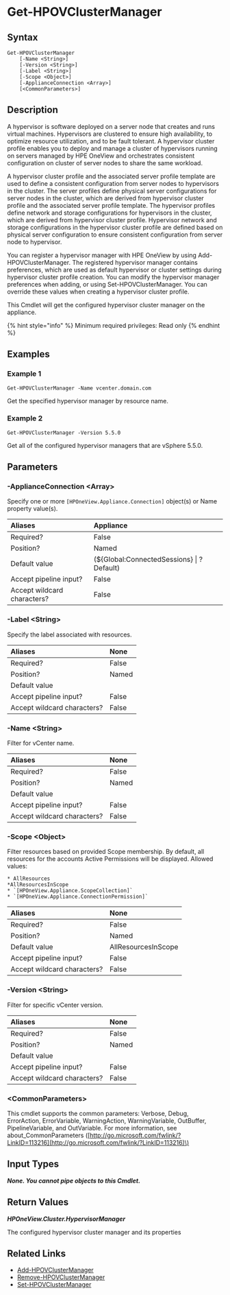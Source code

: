 ﻿---
description: Get configured hypervisor managers.
---

# Get-HPOVClusterManager

## Syntax

```text
Get-HPOVClusterManager
    [-Name <String>]
    [-Version <String>]
    [-Label <String>]
    [-Scope <Object>]
    [-ApplianceConnection <Array>]
    [<CommonParameters>]
```

## Description

A hypervisor is software deployed on a server node that creates and runs virtual machines. Hypervisors are clustered to ensure high availability, to optimize resource utilization, and to be fault tolerant. A hypervisor cluster profile enables you to deploy and manage a cluster of hypervisors running on servers managed by HPE OneView and orchestrates consistent configuration on cluster of server nodes to share the same workload.

A hypervisor cluster profile and the associated server profile template are used to define a consistent configuration from server nodes to hypervisors in the cluster. The server profiles define physical server configurations for server nodes in the cluster, which are derived from hypervisor cluster profile and the associated server profile template. The hypervisor profiles define network and storage configurations for hypervisors in the cluster, which are derived from hypervisor cluster profile. Hypervisor network and storage configurations in the hypervisor cluster profile are defined based on physical server configuration to ensure consistent configuration from server node to hypervisor.

You can register a hypervisor manager with HPE OneView by using Add-HPOVClusterManager. The registered hypervisor manager contains preferences, which are used as default hypervisor or cluster settings during hypervisor cluster profile creation. You can modify the hypervisor manager preferences when adding, or using Set-HPOVClusterManager. You can override these values when creating a hypervisor cluster profile.

This Cmdlet will get the configured hypervisor cluster manager on the appliance.

{% hint style="info" %}
Minimum required privileges: Read only
{% endhint %}

## Examples

###  Example 1 

```text
Get-HPOVClusterManager -Name vcenter.domain.com
```

Get the specified hypervisor manager by resource name.

###  Example 2 

```text
Get-HPOVClusterManager -Version 5.5.0
```

Get all of the configured hypervisor managers that are vSphere 5.5.0.

## Parameters

### -ApplianceConnection &lt;Array&gt;

Specify one or more `[HPOneView.Appliance.Connection]` object(s) or Name property value(s).

| Aliases | Appliance |
| :--- | :--- |
| Required? | False |
| Position? | Named |
| Default value | (${Global:ConnectedSessions} &vert; ? Default) |
| Accept pipeline input? | False |
| Accept wildcard characters? | False |

### -Label &lt;String&gt;

Specify the label associated with resources.

| Aliases | None |
| :--- | :--- |
| Required? | False |
| Position? | Named |
| Default value |  |
| Accept pipeline input? | False |
| Accept wildcard characters? | False |

### -Name &lt;String&gt;

Filter for vCenter name.

| Aliases | None |
| :--- | :--- |
| Required? | False |
| Position? | Named |
| Default value |  |
| Accept pipeline input? | False |
| Accept wildcard characters? | False |

### -Scope &lt;Object&gt;

Filter resources based on provided Scope membership.  By default, all resources for the accounts Active Permissions will be displayed.  Allowed values:

    * AllResources
    *AllResourcesInScope
    * `[HPOneView.Appliance.ScopeCollection]`
    * `[HPOneView.Appliance.ConnectionPermission]`

| Aliases | None |
| :--- | :--- |
| Required? | False |
| Position? | Named |
| Default value | AllResourcesInScope |
| Accept pipeline input? | False |
| Accept wildcard characters? | False |

### -Version &lt;String&gt;

Filter for specific vCenter version.

| Aliases | None |
| :--- | :--- |
| Required? | False |
| Position? | Named |
| Default value |  |
| Accept pipeline input? | False |
| Accept wildcard characters? | False |

### &lt;CommonParameters&gt;

This cmdlet supports the common parameters: Verbose, Debug, ErrorAction, ErrorVariable, WarningAction, WarningVariable, OutBuffer, PipelineVariable, and OutVariable. For more information, see about\_CommonParameters \([http://go.microsoft.com/fwlink/?LinkID=113216](http://go.microsoft.com/fwlink/?LinkID=113216)\)

## Input Types

_**None.  You cannot pipe objects to this Cmdlet.**_

## Return Values

_**HPOneView.Cluster.HypervisorManager**_

The configured hypervisor cluster manager and its properties

## Related Links

* [Add-HPOVClusterManager](add-hpovclustermanager.md)
* [Remove-HPOVClusterManager](remove-hpovclustermanager.md)
* [Set-HPOVClusterManager](set-hpovclustermanager.md)
